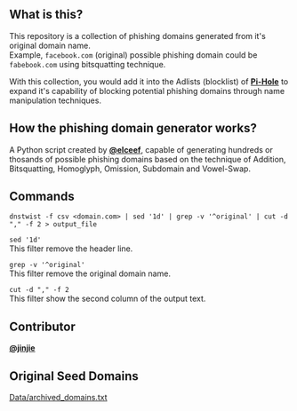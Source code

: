 ## What is this?

This repository is a collection of phishing domains generated from it's original domain name. \
Example, `facebook.com` (original) possible phishing domain could be `fabebook.com` using bitsquatting technique.

With this collection, you would add it into the Adlists (blocklist) of [**Pi-Hole**](https://pi-hole.net/) to expand it's capability of blocking potential phishing domains through name manipulation techniques.

## How the phishing domain generator works?

A Python script created by [**@elceef**](https://github.com/elceef/dnstwist), capable of generating hundreds or thosands of possible phishing domains based on the technique of Addition, Bitsquatting, Homoglyph, Omission, Subdomain and Vowel-Swap.

## Commands

`dnstwist -f csv <domain.com> | sed '1d' | grep -v '^original' | cut -d "," -f 2 > output_file`

`sed '1d'` \
This filter remove the header line.

`grep -v '^original'` \
This filter remove the original domain name.

`cut -d "," -f 2` \
This filter show the second column of the output text.

## Contributor

[**@jinjie**](https://github.com/jinjie)

## Original Seed Domains

[Data/archived_domains.txt](https://github.com/grrygh/dnstwist/blob/master/data/archived_domains.txt)